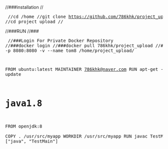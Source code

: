 //###installation
//<pre>
//cd /home
//git clone https://github.com/786khk/project_upload.git
//cd project_upload
//</pre>

//###RUN
//###<pre>
//###Login For Private Docker Repository
//###docker login
//###docker pull 786khk/project_upload
//###docker run -p 8080:8080 -v --name tom8 /home/project_upload/

FROM ubuntu:latest
MAINTAINER 786khk@naver.com
RUN apt-get -y update

# java1.8
FROM openjdk:8	
COPY . /usr/src/myapp
WORKDIR /usr/src/myapp
RUN javac TestMain.java
CMD ["java", "TestMain"]
